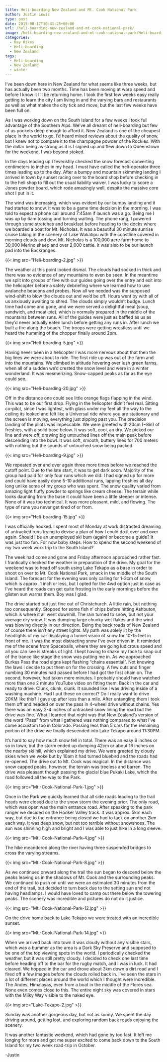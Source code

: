 ```yaml
---
title: Heli-boarding New Zealand and Mt. Cook National Park
author: Justin Lewis
type: post
date: 2015-08-17T10:41:25+00:00
url: /heli-boarding-new-zealand-and-mt-cook-national-park/
image: /heli-boarding-new-zealand-and-mt-cook-national-park/Heli-boarding-19.jpg
categories:
  - Day Hikes
  - Heli-boarding
  - New Zealand
tags:
  - Heli-boarding
  - New Zealand
  - winter
---
```

I’ve been down here in New Zealand for what seems like three weeks, but has actually been two months. Time has been moving at warp speed and before I know it I’ll be returning home. I took the first few weeks easy really getting to learn the city I am living in and the varying bars and restaurants as well as what makes the city tick and move, but the last few weeks have been full on.

As I was working down on the South Island for a few weeks I took full advantage of the Southern Alps. We’ve all dreamt of heli-boarding but few of us pockets deep enough to afford it. New Zealand is one of the cheapest place in the world to go. I’d heard mixed reviews about the quality of snow, but I knew not to compare it to the champagne powder of the Rockies. With the dollar being as strong as it is I signed up and flew down to Queenstown for the weekend. I was beyond stoked.

In the days leading up I feverishly checked the snow forecast converting centimeters to inches in my head. I must have called the heli-operator three times leading up to the day. After a bumpy and mountain skimming landing I arrived in town by sunset racing over to the board shop before checking in to the heli shop to fill out the usual liability waiver. I was lucky to score a Jones powder board, which rode amazingly well, despite the massive core shot I put in it.

The wind was increasing, which was evident by our bumpy landing and it had started to snow. It was to be a game time decision in the morning. I was told to expect a phone call around 7:45am if launch was a go. Being me I was up by 6am tossing and turning waiting. The phone rang, I powered through some stretches and breakfast before heading to the docks where we boarded a boat for Mt. Nicholas. It was a beautiful 30 minute sunrise cruise taking in the scenery of Lake Wakatipu with the coastline covered in morning clouds and dew. Mt. Nicholas is a 100,000 acre farm home to 30,000 Merino sheep and over 2,000 cattle. It was also to be our launch pad into the Backranges.


  {{< img src="Heli-boarding-2.jpg" >}}
		      



The weather at this point looked dismal. The clouds had socked in thick and there was no evidence of any mountains to even be seen. In the meantime we split into groups of five with our guides going over the entry and exit into the helicopter before a safety debriefing where we learned how to use avalanche beacons and probes. Now all we needed was the supposed wind-shift to blow the clouds out and we’d be off. Hours went by with all of us anxiously awaiting to shred. The clouds simply wouldn’t budge. Lunch time had come and gone, and we were served a delightful meal (soup, sandwich, and meat-pie), which is normally prepared in the middle of the mountains between runs. All of the guides were just as baffled as us as they’d never actually eaten lunch before getting any runs in. After lunch we built a fire along the beach. The troops were getting wrestless until we heard the humming of the chopper finally around 2pm.


  {{< img src="Heli-boarding-5.jpg" >}}
		      


Having never been in a helicopter I was more nervous about that then the big lines we were about to ride. The first ride up was out of the farm and into the mountains. We climbed in altitude hovering over lush green farms, when all of a sudden we’d crested the snow level and were in a winter wonderland. It was mesmerizing. Snow-capped peaks as far as the eye could see.


  {{< img src="Heli-boarding-20.jpg" >}}
		      


Off in the distance one could see little orange flags flapping in the wind. This was to be our first drop. Flying in the helicopter didn’t feel real. Sitting co-pilot, since I was lightest, with glass under my feet all the way to the ceiling its looked and felt like a Universal ride where you are stationary and the screen is moving, everything just zipping past you. The precision landing of the pilots was impeccable. We were greeted with 20cm (~8in) of freshies, with a solid base below. It was soft, cool, an dry. We picked our line and were off, drawing big untouched lines off the main peak before descending into the bowl. It was soft, smooth, buttery lines for 700 meters with nothing but the sounds of untouched snow being packed.


  {{< img src="Heli-boarding-9.jpg" >}}
		      


We repeated over and over again three more times before we reached the cutoff point. Due to the late start, it was to get dark soon. Majority of the group had paid for only four runs which we did. I had signed up for more and could have easily done 5-10 additional runs, lapping freshies all day long unlike some of my group who was spent. The snow quality varied from amazing light fluffy powder to springs like cream cheese. The terrain while looks daunting from the base it could have been a little steeper or intense. None of it was too technical. It was more pleasant, mild, and flowing. The type of runs you never get tired of or from.


  {{< img src="Heli-boarding-15.jpg" >}}
		      


I was officially hooked. I spent most of Monday at work distracted dreaming of untracked runs trying to devise a plan of how I could do it over and over again. Should I be an unemployed ski bum (again) or become a guide? It was just too fun. For now baby steps. How to spend the second weekend of my two week work trip to the South Island?

The week had come and gone and Friday afternoon approached rather fast. I frantically checked the weather in preparation of the drive. My goal for the weekend was to head off south using Lake Tekapo as a base in order to shoot on over to Mt. Cook National Park, smack in the middle of the South Island. The forecast for the evening was only calling for 1-3cm of snow, which is approx. 1 inch or less, but I opted for the 4wd option just in case as I’ve heard the roads can get quite frosting in the early mornings before the glisten sun warms them. Boy was I glad.

The drive started out just fine out of Christchurch. A little rain, but nothing too consequently. Stopped for some fish n’ chips before hitting Ashbuton, which is where it all went downhill. The rain turned to snow, but not your average dry snow. It was dumping large chunky wet flakes and the wind was blowing directly in our direction. Being the back roads of New Zealand of course there isn’t any street lights. My path was solely lit by the headlights of my car displaying a tunnel vision of snow for 10-15 feet in front of me. It was the most distracting snow I’ve ever driven in. It reminded me of the scene from Spaceballs, where they are going ludicrous speed and all you can see is streaks of light. I kept having to shake my face to snap out of the trance like stage the snow was putting me in. As we approached Burkes Pass the road signs kept flashing “chains essential”. Not knowing the laws I decide to put them on for the crossing. A few cuts and finger numbing 30 minutes had passed before I had got the first chain on. The second, however, had taken mere minutes. I probably should have watched more than one 2 minute YouTube video on fitting them. Back in the car and ready to drive. Clunk, clunk, clunk. It sounded like I was driving inside of a washing machine. Had I put these on correct? Do I really want to drive 20KM like this? I gave up after less than a mile. After untangling them I took them off and headed on over the pass in 4-wheel drive without chains. Yes there was an easy 3-4 inches of untracked snow lining the road but the drive was fine. What I learned that night was that New Zealand’s version of the word “Pass” from what I gathered was nothing compared to what I’ve come accustom too in Colorado. Passing less than 5 cars for the remaining portion of the drive we finally descended into Lake Tekapo around 11:30PM.

It’s hard to say how much snow fell in total. There was an easy 6 inches or so in town, but the storm ended up dumping 42cm or about 16 inches on the nearby ski hill, which explained my drive. We were greeted by cloudy skies when we woke but by 10am it had turned bluebird and the roads had re-opened. The drive out to Mt. Cook was magical. In the distance was snow capped peaks, however, the terrain was treeless and barren. The drive was pleasant though passing the glacial blue Pukaki Lake, which the road followed all the way to the Park.


  {{< img src="Mt.-Cook-National-Park-1.jpg" >}}
		      


Once in the Park we quickly learned that all side roads leading to the trail heads were closed due to the snow storm the evening prior. The only road, which was open was the main entrance road. After speaking to the park ranger we decided on the Hooker Valley track. It was approx. 5km each way, but due to the entrance being closed we had to tack on another 2km each way. It was deep snow, but not too terrible without snowshoes. The sun was shinning high and bright and I was able to just hike in a long sleeve.


  {{< img src="Mt.-Cook-National-Park-4.jpg" >}}
		      


The hike meandered along the river having three suspended bridges to cross the varying streams.


  {{< img src="Mt.-Cook-National-Park-8.jpg" >}}
		      


As we continued onward along the trail the sun began to descend below the peaks leaving us in the shadows of Mt. Cook and the surrounding peaks. We continued to push on until we were an estimated 30 minutes from the end of the trail, but decided to turn back due to the setting sun and not having headlamps. I would have loved to camp out there below the towering peaks. The scenery was incredible and pictures do not do it justice.


  {{< img src="Mt.-Cook-National-Park-12.jpg" >}}
		      


On the drive home back to Lake Tekapo we were treated with an incredible sunset. 


  {{< img src="Mt.-Cook-National-Park-14.jpg" >}}
		      


When we arrived back into town it was cloudy without any visible stars, which was a bummer as the area is a Dark Sky Preserve and supposed to be one of the top viewing spots in the world. I periodically checked the weather, but it was still pretty cloudy. I decided to check one last time before heading off to the bar for the rugby match, and I was in luck. It had cleared. We hopped in the car and drove about 3km down a dirt road and I fired off a few images before the clouds rolled back in. I’ve seen the stars in a lot of different places around the world which I thought were incredible. The Andes, Himalayas, even from a boat in the middle of the Flores sea. None even comes close to this. The entire night sky was covered in stars with the Milky Way visible to the naked eye.


  {{< img src="Lake-Tekapo-2.jpg" >}}
		      


Sunday was another gorgeous day, but not as sunny. We spent the day driving around, getting lost, and exploring random back roads enjoying the scenery.

It was another fantastic weekend, which had gone by too fast. It left me longing for more and got me super excited to come back down to the South Island for my two week road-trip in October.

-Justin